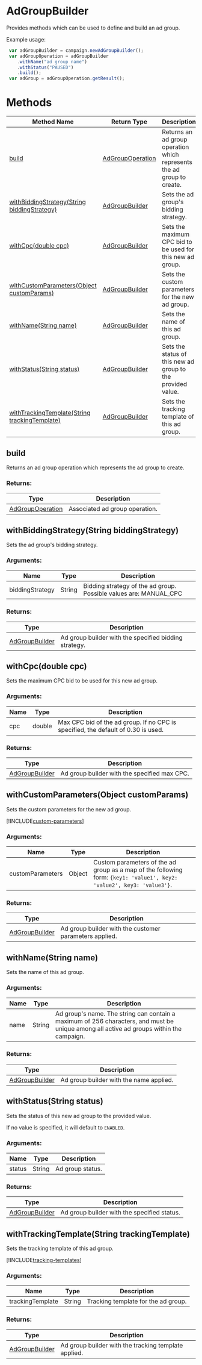 # AdGroupBuilder
Provides methods which can be used to define and build an ad group.

Example usage:
```javascript
 var adGroupBuilder = campaign.newAdGroupBuilder();
 var adGroupOperation = adGroupBuilder
    .withName("ad group name")
    .withStatus("PAUSED")
    .build();
 var adGroup = adGroupOperation.getResult();
```

# Methods
|Method Name|Return Type|Description|
|-|-|-
[build](#build)|[AdGroupOperation](./AdGroupOperation)|Returns an ad group operation which represents the ad group to create.<br />
[withBiddingStrategy(String biddingStrategy)](#withbiddingstrategy~string-biddingstrategy~)|[AdGroupBuilder](./AdGroupBuilder)|Sets the ad group's bidding strategy.<br />
[withCpc(double cpc)](#withcpc~double-cpc~)|[AdGroupBuilder](./AdGroupBuilder)|Sets the maximum CPC bid to be used for this new ad group.<br />
[withCustomParameters(Object customParams)](#withcustomparameters~object-customparams~)|[AdGroupBuilder](./AdGroupBuilder)|Sets the custom parameters for the new ad group.
[withName(String name)](#withname~string-name~)|[AdGroupBuilder](./AdGroupBuilder)|Sets the name of this ad group. <br />
[withStatus(String status)](#withstatus~string-status~)|[AdGroupBuilder](./AdGroupBuilder)|Sets the status of this new ad group to the provided value.<br />
[withTrackingTemplate(String trackingTemplate)](#withtrackingtemplate~string-trackingtemplate~)|[AdGroupBuilder](./AdGroupBuilder)|Sets the tracking template of this ad group.<br />

## <a name="build"></a>build
Returns an ad group operation which represents the ad group to create.

### Returns:
|Type|Description|
|-|-
[AdGroupOperation](./AdGroupOperation)|Associated ad group operation.

## <a name="withbiddingstrategy~string-biddingstrategy~"></a>withBiddingStrategy(String biddingStrategy)
Sets the ad group's bidding strategy.





### Arguments:
|Name|Type|Description|
|-|-|-
biddingStrategy|String|Bidding strategy of the ad group. Possible values are: MANUAL_CPC
### Returns:
|Type|Description|
|-|-
[AdGroupBuilder](./AdGroupBuilder)|Ad group builder with the specified bidding strategy.

## <a name="withcpc~double-cpc~"></a>withCpc(double cpc)
Sets the maximum CPC bid to be used for this new ad group.



### Arguments:
|Name|Type|Description|
|-|-|-
cpc|double|Max CPC bid of the ad group. If no CPC is specified, the default of 0.30 is used.
### Returns:
|Type|Description|
|-|-
[AdGroupBuilder](./AdGroupBuilder)|Ad group builder with the specified max CPC.

## <a name="withcustomparameters~object-customparams~"></a>withCustomParameters(Object customParams)
Sets the custom parameters for the new ad group.

[!INCLUDE[custom-parameters](../includes/custom-parameters.md)]
### Arguments:
|Name|Type|Description|
|-|-|-
customParameters|Object|Custom parameters of the ad group as a map of the following form: <code>{key1: 'value1', key2: 'value2', key3: 'value3'}</code>.
### Returns:
|Type|Description|
|-|-
[AdGroupBuilder](./AdGroupBuilder)|Ad group builder with the customer parameters applied.

## <a name="withname~string-name~"></a>withName(String name)
Sets the name of this ad group. 

### Arguments:
|Name|Type|Description|
|-|-|-
name|String|Ad group's name. The string can contain a maximum of 256 characters, and must be unique among all active ad groups within the campaign.
### Returns:
|Type|Description|
|-|-
[AdGroupBuilder](./AdGroupBuilder)|Ad group builder with the name applied.

## <a name="withstatus~string-status~"></a>withStatus(String status)
Sets the status of this new ad group to the provided value.


If no value is specified, it will default to `ENABLED`.
### Arguments:
|Name|Type|Description|
|-|-|-
status|String|Ad group status.
### Returns:
|Type|Description|
|-|-
[AdGroupBuilder](./AdGroupBuilder)|Ad group builder with the specified status.

## <a name="withtrackingtemplate~string-trackingtemplate~"></a>withTrackingTemplate(String trackingTemplate)
Sets the tracking template of this ad group.


[!INCLUDE[tracking-templates](../includes/tracking-templates.md)]
### Arguments:
|Name|Type|Description|
|-|-|-
trackingTemplate|String|Tracking template for the ad group.
### Returns:
|Type|Description|
|-|-
[AdGroupBuilder](./AdGroupBuilder)|Ad group builder with the tracking template applied.

